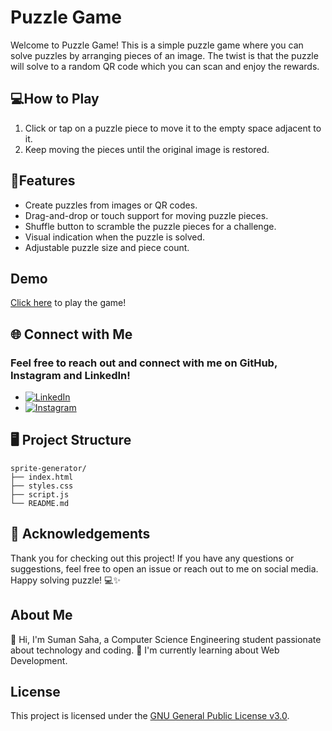 # Puzzle Game

Welcome to Puzzle Game! This is a simple puzzle game where you can solve puzzles by arranging pieces of an image. The twist is that the puzzle will solve to a random QR code which you can scan and enjoy the rewards.

## 💻How to Play

1. Click or tap on a puzzle piece to move it to the empty space adjacent to it.
2. Keep moving the pieces until the original image is restored.

## 🌱Features

- Create puzzles from images or QR codes.
- Drag-and-drop or touch support for moving puzzle pieces.
- Shuffle button to scramble the puzzle pieces for a challenge.
- Visual indication when the puzzle is solved.
- Adjustable puzzle size and piece count.

## Demo

[Click here](https://circuito-suman.github.io/PuzzleGame/) to play the game!

## 🌐 Connect with Me

### Feel free to reach out and connect with me on GitHub, Instagram and  LinkedIn!
- [![LinkedIn](https://img.shields.io/badge/-LinkedIn-blue?style=flat&logo=LinkedIn&logoColor=white)](http://www.linkedin.com/in/suman-saha-69ba5029a)
- [![Instagram](https://img.shields.io/badge/-Instagram-E4405F?style=flat&logo=Instagram&logoColor=white)](https://www.instagram.com/circuito_suman/)

## 🖥️ Project Structure

    sprite-generator/ 
    ├── index.html
    ├── styles.css
    ├── script.js
    └── README.md 


## 🙏 Acknowledgements

Thank you for checking out this project! If you have any questions or suggestions, feel free to open an issue or reach out to me on social media. Happy solving puzzle! 💻✨

## About Me

👋 Hi, I'm Suman Saha, a Computer Science Engineering student passionate about technology and coding.
🌱 I'm currently learning about Web Development.

## License

This project is licensed under the [GNU General Public License v3.0](LICENSE).

